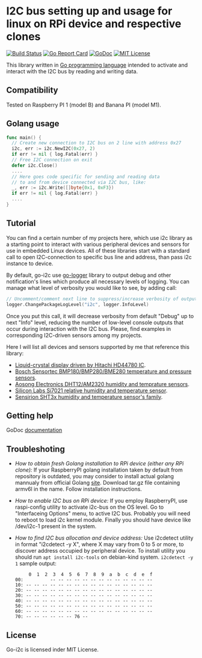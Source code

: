 I2C bus setting up and usage for linux on RPi device and respective clones
==========================================================================

[![Build Status](https://travis-ci.org/d2r2/go-i2c.svg?branch=master)](https://travis-ci.org/d2r2/go-i2c)
[![Go Report Card](https://goreportcard.com/badge/github.com/d2r2/go-i2c)](https://goreportcard.com/report/github.com/d2r2/go-i2c)
[![GoDoc](https://godoc.org/github.com/d2r2/go-i2c?status.svg)](https://godoc.org/github.com/d2r2/go-i2c)
[![MIT License](http://img.shields.io/badge/License-MIT-yellow.svg)](./LICENSE)

This library written in [Go programming language](https://golang.org/) intended to activate and interact with the I2C bus by reading and writing data.

Compatibility
-------------

Tested on Raspberry PI 1 (model B) and Banana PI (model M1).

Golang usage
------------

```go
func main() {
  // Create new connection to I2C bus on 2 line with address 0x27
  i2c, err := i2c.NewI2C(0x27, 2)
  if err != nil { log.Fatal(err) }
  // Free I2C connection on exit
  defer i2c.Close()
  ....
  // Here goes code specific for sending and reading data
  // to and from device connected via I2C bus, like:
  _, err := i2c.Write([]byte{0x1, 0xF3})
  if err != nil { log.Fatal(err) }
  ....
}
```

Tutorial
--------

You can find a certain number of my projects here, which use i2c library as a starting point to interact with various peripheral devices and sensors for use in embedded Linux devices. All of these libraries start with a standard call to open I2C-connection to specific bus line and address, than pass i2c instance to device.

By default, go-i2c use [go-logger](https://github.com/d2r2/go-logger) library to output debug and other notification's lines which produce all necessary levels of logging. You can manage what level of verbosity you would like to see, by adding call:
```go
// Uncomment/comment next line to suppress/increase verbosity of output
logger.ChangePackageLogLevel("i2c", logger.InfoLevel)
```
Once you put this call, it will decrease verbosity from default "Debug" up to next "Info" level, reducing the number of low-level console outputs that occur during interaction with the I2C bus. Please, find examples in corresponding I2C-driven sensors among my projects.

Here I will list all devices and sensors supported by me that reference this library:
- [Liquid-crystal display driven by Hitachi HD44780 IC](https://github.com/d2r2/go-hd44780).
- [Bosch Sensortec BMP180/BMP280/BME280 temperature and pressure sensors](https://github.com/d2r2/go-bsbmp).
- [Aosong Electronics DHT12/AM2320 humidity and temprature sensors](https://github.com/d2r2/go-aosong).
- [Silicon Labs Si7021 relative humidity and temperature sensor](https://github.com/d2r2/go-si7021).
- [Sensirion SHT3x humidity and temperature sensor's family](https://github.com/d2r2/go-sht3x).


Getting help
------------

GoDoc [documentation](http://godoc.org/github.com/d2r2/go-i2c)

Troubleshoting
--------------

- *How to obtain fresh Golang installation to RPi device (either any RPi clone):*
If your RaspberryPI golang installation taken by default from repository is outdated, you may consider
to install actual golang mannualy from official Golang [site](https://golang.org/dl/). Download
tar.gz file containing armv6l in the name. Follow installation instructions.

- *How to enable I2C bus on RPi device:*
If you employ RaspberryPI, use raspi-config utility to activate i2c-bus on the OS level.
Go to "Interfaceing Options" menu, to active I2C bus.
Probably you will need to reboot to load i2c kernel module.
Finally you should have device like /dev/i2c-1 present in the system.

- *How to find I2C bus allocation and device address:*
Use i2cdetect utility in format "i2cdetect -y X", where X may vary from 0 to 5 or more,
to discover address occupied by peripheral device. To install utility you should run
`apt install i2c-tools` on debian-kind system. `i2cdetect -y 1` sample output:
	```
	     0  1  2  3  4  5  6  7  8  9  a  b  c  d  e  f
	00:          -- -- -- -- -- -- -- -- -- -- -- -- --
	10: -- -- -- -- -- -- -- -- -- -- -- -- -- -- -- --
	20: -- -- -- -- -- -- -- -- -- -- -- -- -- -- -- --
	30: -- -- -- -- -- -- -- -- -- -- -- -- -- -- -- --
	40: -- -- -- -- -- -- -- -- -- -- -- -- -- -- -- --
	50: -- -- -- -- -- -- -- -- -- -- -- -- -- -- -- --
	60: -- -- -- -- -- -- -- -- -- -- -- -- -- -- -- --
	70: -- -- -- -- -- -- 76 --    
	```

License
-------

Go-i2c is licensed inder MIT License.
